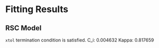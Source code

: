 # Fitting Results #
## RSC Model ##
`xtol` termination condition is satisfied.
C_i:   0.004632
Kappa: 0.817659
